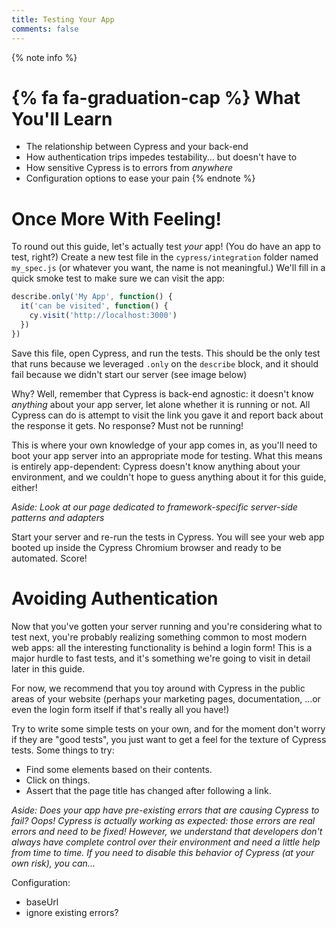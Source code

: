 ```yaml
---
title: Testing Your App
comments: false
---
```


{% note info %}
# {% fa fa-graduation-cap %} What You'll Learn

- The relationship between Cypress and your back-end
- How authentication trips impedes testability... but doesn't have to
- How sensitive Cypress is to errors from _anywhere_
- Configuration options to ease your pain
{% endnote %}

# Once More With Feeling!

To round out this guide, let's actually test _your_ app! (You do have an app to test, right?) Create a new test file in the `cypress/integration` folder named `my_spec.js` (or whatever you want, the name is not meaningful.) We'll fill in a quick smoke test to make sure we can visit the app:

```js
describe.only('My App', function() {
  it('can be visited', function() {
    cy.visit('http://localhost:3000')
  })
})
```

Save this file, open Cypress, and run the tests. This should be the only test that runs because we leveraged `.only` on the `describe` block, and it should fail because we didn't start our server (see image below)

Why? Well, remember that Cypress is back-end agnostic: it doesn't know _anything_ about your app server, let alone whether it is running or not. All Cypress can do is attempt to visit the link you gave it and report back about the response it gets. No response? Must not be running!

This is where your own knowledge of your app comes in, as you'll need to boot your app server into an appropriate mode for testing. What this means is entirely app-dependent: Cypress doesn't know anything about your environment, and we couldn't hope to guess anything about it for this guide, either!

_Aside: Look at our page dedicated to framework-specific server-side patterns and adapters_

Start your server and re-run the tests in Cypress. You will see your web app booted up inside the Cypress Chromium browser and ready to be automated. Score!

# Avoiding Authentication

Now that you've gotten your server running and you're considering what to test next, you're probably realizing something common to most modern web apps: all the interesting functionality is behind a login form! This is a major hurdle to fast tests, and it's something we're going to visit in detail later in this guide.

For now, we recommend that you toy around with Cypress in the public areas of your website (perhaps your marketing pages, documentation, ...or even the login form itself if that's really all you have!)

Try to write some simple tests on your own, and for the moment don't worry if they are "good tests", you just want to get a feel for the texture of Cypress tests. Some things to try:

- Find some elements based on their contents.
- Click on things.
- Assert that the page title has changed after following a link.

_Aside: Does your app have pre-existing errors that are causing Cypress to fail? Oops! Cypress is actually working as expected: those errors are real errors and need to be fixed! However, we understand that developers don't always have complete control over their environment and need a little help from time to time. If you need to disable this behavior of Cypress (at your own risk), you can..._

Configuration:
- baseUrl
- ignore existing errors?
